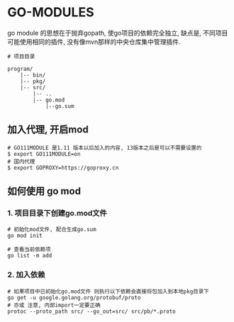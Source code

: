 # GO-MODULES

go module 的思想在于抛弃gopath, 使go项目的依赖完全独立, 缺点是, 不同项目可能使用相同的插件, 没有像mvn那样的中央仓库集中管理插件.

```
# 项目目录

program/
    |-- bin/
    |-- pkg/
    |-- src/
        |-- ..
        |-- go.mod
            |--go.sum
```

## 加入代理, 开启mod
```
# GO111MODULE 是1.11 版本以后加入的内容, 13版本之后是可以不需要设置的
$ export GO111MODULE=on
# 国内代理
$ export GOPROXY=https://goproxy.cn
```

## 如何使用 go mod

### 1. 项目目录下创建go.mod文件
```
# 初始化mod文件, 配合生成go.sum
go mod init

# 查看当前依赖项
go list -m add
```
### 2. 加入依赖
```
# 如果项目中已初始化go.mod文件 则执行以下依赖会直接将包加入到本地pkg目录下
go get -u google.golang.org/protobuf/proto
# 亦或 注意, 内部import一定要正确
protoc --proto_path src/ --go_out=src/ src/pb/*.proto
```

